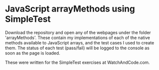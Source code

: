 JavaScript arrayMethods using SimpleTest
=======================================
Download the repository and open any of the webpages under the folder 'arrayMethods'. These contain my implementations of each of the native methods available to JavaScript arrays, and the test cases I used to create them. The status of each test (pass/fail) will be logged to the console as soon as the page is loaded.

These were written for the SimpleTest exercises at WatchAndCode.com.

